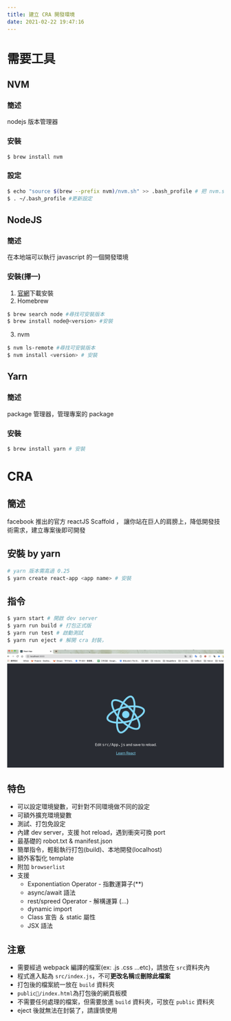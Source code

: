 ```yaml
---
title: 建立 CRA 開發環境
date: 2021-02-22 19:47:16
---
```

# 需要工具
## NVM
### 簡述
 nodejs 版本管理器
### 安裝
```sh
$ brew install nvm
```
### 設定
```sh
$ echo "source $(brew --prefix nvm)/nvm.sh" >> .bash_profile # 把 nvm.sh 路徑放入到 .bash_profile
$ . ~/.bash_profile #更新設定
```

## NodeJS

### 簡述

在本地端可以執行 javascript 的一個開發環境

### 安裝(擇一)
1. [官網](https://nodejs.org/en/)下載安裝
2. Homebrew
``` sh
$ brew search node #尋找可安裝版本
$ brew install node@<version> #安裝
```
3. nvm
``` sh
$ nvm ls-remote #尋找可安裝版本
$ nvm install <version> # 安裝
```

## Yarn
### 簡述
package 管理器，管理專案的 package 

### 安裝 
``` sh
$ brew install yarn # 安裝
```


# CRA 
## 簡述
facebook 推出的官方 reactJS Scaffold ， 讓你站在巨人的肩膀上，降低開發技術需求，建立專案後即可開發  

## 安裝 by yarn 
``` sh
# yarn 版本需高過 0.25
$ yarn create react-app <app name> # 安裝 
```

## 指令
``` sh
$ yarn start # 開啟 dev server
$ yarn run build # 打包正式版
$ yarn run test # 啟動測試
$ yarn run eject # 解開 cra 封裝，
```

![alt run dev server](./assets/runDevServer.png)
## 特色
- 可以設定環境變數，可針對不同環境做不同的設定
- 可額外擴充環境變數
- 測試、打包免設定
- 內建 dev server，支援 hot reload，遇到衝突可換 port
- 最基礎的 robot.txt & manifest.json
- 簡單指令，輕鬆執行打包(build)、本地開發(localhost)
- 額外客製化 template
- 附加 `browserlist`
- 支援 
    - Exponentiation Operator - 指數運算子(**)
    - async/await 語法
    - rest/spreed Operator - 解構運算 (...)
    - dynamic import
    - Class 宣告 ＆ static 屬性
    - JSX 語法


## 注意
- 需要經過 webpack 編譯的檔案(ex: .js .css ...etc)，請放在 `src`資料夾內
- 程式進入點為 `src/index.js`，不可**更改名稱**或**刪除此檔案**
- 打包後的檔案統一放在 `build` 資料夾
- `public/index.html`為打包後的網頁板模  
- 不需要任何處理的檔案，但需要放進 `build` 資料夾，可放在 `public` 資料夾 
- eject 後就無法在封裝了，請謹慎使用



